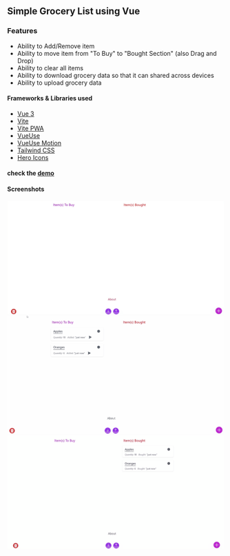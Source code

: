 ## Simple Grocery List using Vue

### Features

- Ability to Add/Remove item
- Ability to move item from "To Buy" to "Bought Section" (also Drag and Drop)
- Ability to clear all items
- Ability to download grocery data so that it can shared across devices
- Ability to upload grocery data

#### Frameworks & Libraries used

- [Vue 3](https://vuejs.org)
- [Vite](https://vitejs.dev/)
- [Vite PWA](https://vite-pwa-org.netlify.app/guide/)
- [VueUse](https://vueuse.org/)
- [VueUse Motion](https://vueuse-motion-demo.netlify.app/)
- [Tailwind CSS](https://tailwindcss.com/)
- [Hero Icons](https://heroicons.com/)

#### check the [demo](http://rg-grocery-list.netlify.app/)

#### Screenshots

![Screenshot](https://github.com/gouthamrangarajan/Vuejs/blob/master/vue-grocery-list/Screenshot_1.gif)
![Screenshot](https://github.com/gouthamrangarajan/Vuejs/blob/master/vue-grocery-list/Screenshot_2.gif)
![Screenshot](https://github.com/gouthamrangarajan/Vuejs/blob/master/vue-grocery-list/Screenshot_3.gif)

